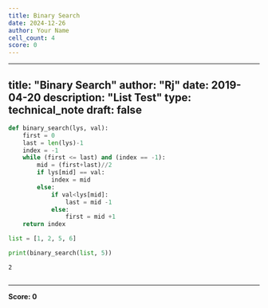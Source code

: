 ```yaml
---
title: Binary Search
date: 2024-12-26
author: Your Name
cell_count: 4
score: 0
---
```


---
title: "Binary Search"
author: "Rj"
date: 2019-04-20
description: "List Test"
type: technical_note
draft: false
---

```python
def binary_search(lys, val):  
    first = 0
    last = len(lys)-1
    index = -1
    while (first <= last) and (index == -1):
        mid = (first+last)//2
        if lys[mid] == val:
            index = mid
        else:
            if val<lys[mid]:
                last = mid -1
            else:
                first = mid +1
    return index
```


```python
list = [1, 2, 5, 6]

print(binary_search(list, 5))
```

    2



```python

```


---
**Score: 0**
